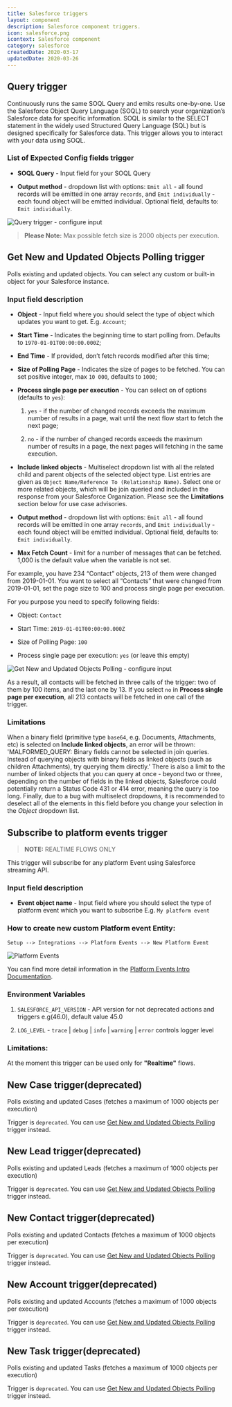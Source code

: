 ```yaml
---
title: Salesforce triggers
layout: component
description: Salesforce component triggers.
icon: salesforce.png
icontext: Salesforce component
category: salesforce
createdDate: 2020-03-17
updatedDate: 2020-03-26
---
```


## Query trigger

Continuously runs the same SOQL Query and emits results one-by-one.
Use the Salesforce Object Query Language (SOQL) to search your organization’s Salesforce data for specific information. SOQL is similar to the SELECT statement in the widely used Structured Query Language (SQL) but is designed specifically for Salesforce data. This trigger allows you to interact with your data using SOQL.

### List of Expected Config fields trigger

* **SOQL Query** - Input field for your SOQL Query

* **Output method** - dropdown list with options: `Emit all` - all found records will be emitted in one array `records`, and `Emit individually` - each found object will be emitted individual. Optional field, defaults to: `Emit individually`.

![Query trigger - configure input](img/query-trigger.png)

>**Please Note:** Max possible fetch size is 2000 objects per execution.

## Get New and Updated Objects Polling trigger

Polls existing and updated objects. You can select any custom or built-in object for your Salesforce instance.

### Input field description

* **Object** - Input field where you should select the type of object which updates you want to get. E.g. `Account`;

* **Start Time** - Indicates the beginning time to start polling from. Defaults to `1970-01-01T00:00:00.000Z`;

* **End Time** - If provided, don’t fetch records modified after this time;

* **Size of Polling Page** - Indicates the size of pages to be fetched. You can set positive integer, max `10 000`, defaults to `1000`;

* **Process single page per execution** - You can select on of options (defaults to `yes`):

   1. `yes` - if the number of changed records exceeds the maximum number of results in a page, wait until the next flow start to fetch the next page;

   2. `no` - if the number of changed records exceeds the maximum number of results in a page, the next pages will fetching in the same execution.

* **Include linked objects** - Multiselect dropdown list with all the related child and parent objects of the selected object type. List entries are given as `Object Name/Reference To (Relationship Name)`. Select one or more related objects, which will be join queried and included in the response from your Salesforce Organization. Please see the **Limitations** section below for use case advisories.

* **Output method** - dropdown list with options: `Emit all` - all found records will be emitted in one array `records`, and `Emit individually` - each found object will be emitted individual. Optional field, defaults to: `Emit individually`.

* **Max Fetch Count** - limit for a number of messages that can be fetched. 1,000 is the default value when the variable is not set.

For example, you have 234 “Contact” objects, 213 of them were changed from 2019-01-01.
You want to select all “Contacts” that were changed from 2019-01-01, set the page size to 100 and process single page per execution.

For you purpose you need to specify following fields:

   * Object: `Contact`

   * Start Time: `2019-01-01T00:00:00.000Z`

   * Size of Polling Page: `100`

   * Process single page per execution: `yes` (or leave this empty)

![Get New and Updated Objects Polling - configure input](img/get-update-object-trigger.png)

As a result, all contacts will be fetched in three calls of the trigger: two of them by 100 items, and the last one by 13.
If you select `no` in **Process single page per execution**, all 213 contacts will be fetched in one call of the trigger.

### Limitations

When a binary field (primitive type `base64`, e.g. Documents, Attachments, etc) is selected on **Include linked objects**, an error will be thrown: 'MALFORMED_QUERY: Binary fields cannot be selected in join queries. Instead of querying objects with binary fields as linked objects (such as children Attachments), try querying them directly.' There is also a limit to the number of linked objects that you can query at once - beyond two or three, depending on the number of fields in the linked objects, Salesforce could potentially return a Status Code 431 or 414 error, meaning the query is too long. Finally, due to a bug with multiselect dropdowns, it is recommended to deselect all of the elements in this field before you change your selection in the *Object* dropdown list.


## Subscribe to platform events trigger

>**NOTE:** REALTIME FLOWS ONLY

This trigger will subscribe for any platform Event using Salesforce streaming API.

### Input field description

* **Event object name** - Input field where you should select the type of platform event which you want to subscribe E.g. `My platform event`

### How to create new custom Platform event Entity:

`Setup --> Integrations --> Platform Events --> New Platform Event`

![Platform Events](img/platform-events.png)

You can find more detail information in the [Platform Events Intro Documentation](https://developer.salesforce.com/docs/atlas.en-us.platform_events.meta/platform_events/platform_events_intro.htm).

### Environment Variables

1. `SALESFORCE_API_VERSION` - API version for not deprecated actions and triggers e.g(46.0), default value 45.0

2. `LOG_LEVEL` - `trace` | `debug` | `info` | `warning` | `error` controls logger level

### Limitations:

At the moment this trigger can be used only for **"Realtime"** flows.

## New Case trigger(deprecated)

Polls existing and updated Cases (fetches a maximum of 1000 objects per execution)

Trigger is `deprecated`. You can use [Get New and Updated Objects Polling](#get-new-and-updated-objects-polling-trigger) trigger instead.

## New Lead trigger(deprecated)

Polls existing and updated Leads (fetches a maximum of 1000 objects per execution)

Trigger is `deprecated`. You can use [Get New and Updated Objects Polling](#get-new-and-updated-objects-polling-trigger) trigger instead.

## New Contact trigger(deprecated)

Polls existing and updated Contacts (fetches a maximum of 1000 objects per execution)

Trigger is `deprecated`. You can use [Get New and Updated Objects Polling](#get-new-and-updated-objects-polling-trigger) trigger instead.

## New Account trigger(deprecated)

Polls existing and updated Accounts (fetches a maximum of 1000 objects per execution)

Trigger is `deprecated`. You can use [Get New and Updated Objects Polling](#get-new-and-updated-objects-polling-trigger) trigger instead.

## New Task trigger(deprecated)

Polls existing and updated Tasks (fetches a maximum of 1000 objects per execution)

Trigger is `deprecated`. You can use [Get New and Updated Objects Polling](#get-new-and-updated-objects-polling-trigger) trigger instead.
